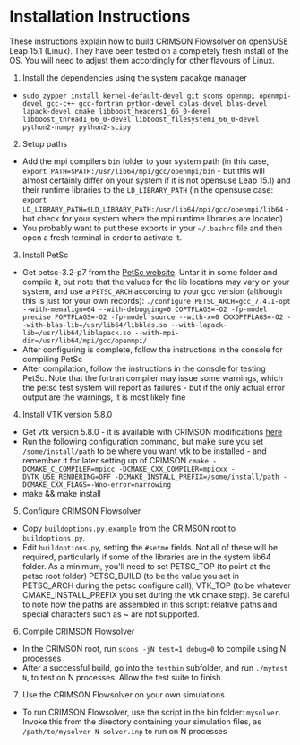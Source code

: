 # Installation Instructions

These instructions explain how to build CRIMSON Flowsolver on openSUSE Leap 15.1 (Linux). They have been tested on a completely fresh install of the OS. You will need to adjust them accordingly for other flavours of Linux.
    
1. Install the dependencies using the system pacakge manager
 - `sudo zypper install kernel-default-devel git scons openmpi openmpi-devel gcc-c++ gcc-fortran python-devel cblas-devel blas-devel lapack-devel cmake libboost_headers1_66_0-devel libboost_thread1_66_0-devel libboost_filesystem1_66_0-devel python2-numpy python2-scipy`
2. Setup paths
 - Add the mpi compilers `bin` folder to your system path (in this case, `export PATH=$PATH:/usr/lib64/mpi/gcc/openmpi/bin` - but this will almost certainly differ on your system if it is not opensuse Leap 15.1) and their runtime libraries to the `LD_LIBRARY_PATH` (in the opensuse case: `export LD_LIBRARY_PATH=$LD_LIBRARY_PATH:/usr/lib64/mpi/gcc/openmpi/lib64` - but check for your system where the mpi runtime libraries are located)
 - You probably want to put these exports in your `~/.bashrc` file and then open a fresh terminal in order to activate it.
3. Install PetSc
 - Get petsc-3.2-p7 from the [PetSc website](https://www.mcs.anl.gov/petsc/download/index.html). Untar it in some folder and compile it, but note that the values for the lib locations may vary on your system, and use a `PETSC_ARCH` according to your gcc version (although this is just for your own records): `./configure PETSC_ARCH=gcc_7.4.1-opt --with-memalign=64 --with-debugging=0 COPTFLAGS=-O2 -fp-model precise FOPTFLAGS=-O2 -fp-model source --with-x=0 CXXOPTFLAGS=-O2 --with-blas-lib=/usr/lib64/libblas.so --with-lapack-lib=/usr/lib64/liblapack.so --with-mpi-dir=/usr/lib64/mpi/gcc/openmpi/`
 - After configuring is complete, follow the instructions in the console for compiling PetSc
 - After compilation, follow the instructions in the console for testing PetSc. Note that the fortran compiler may issue some warnings, which the petsc test system will report as failures - but if the only actual error output are the warnings, it is most likely fine
4. Install VTK version 5.8.0
 - Get vtk version 5.8.0 - it is available with CRIMSON modifications [here](https://github.com/carthurs/VTK-5.8.0)
 - Run the following configuration command, but make sure you set `/some/install/path` to be where you want vtk to be installed - and remember it for later setting up of CRIMSON `cmake -DCMAKE_C_COMPILER=mpicc -DCMAKE_CXX_COMPILER=mpicxx -DVTK_USE_RENDERING=OFF -DCMAKE_INSTALL_PREFIX=/some/install/path -DCMAKE_CXX_FLAGS=-Wno-error=narrowing`
 - make && make install
5. Configure CRIMSON Flowsolver
 - Copy `buildoptions.py.example` from the CRIMSON root to `buildoptions.py`.
 - Edit `buildoptions.py`, setting the `#setme` fields. Not all of these will be required, particularly if some of the libraries are in the system lib64 folder. As a minimum, you'll need to set PETSC_TOP (to point at the petsc root folder) PETSC_BUILD (to be the value you set in PETSC_ARCH during the petsc configure call), VTK_TOP (to be whatever CMAKE_INSTALL_PREFIX you set during the vtk cmake step). Be careful to note how the paths are assembled in this script: relative paths and special characters such as ~ are not supported.
6. Compile CRIMSON Flowsolver
 - In the CRIMSON root, run `scons -jN test=1 debug=0` to compile using N processes
 - After a successful build, go into the `testbin` subfolder, and run `./mytest N`, to test on N processes. Allow the test suite to finish.
7. Use the CRIMSON Flowsolver on your own simulations
 - To run CRIMSON Flowsolver, use the script in the bin folder: `mysolver`. Invoke this from the directory containing your simulation files, as `/path/to/mysolver N solver.inp` to run on N processes
